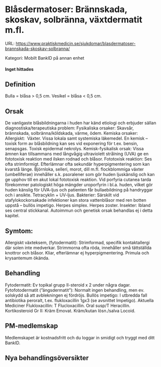 # Blåsdermatoser: Brännskada, skoskav, solbränna, växtdermatit m.fl.

URL: https://www.praktiskmedicin.se/sjukdomar/blasdermatoser-brannskada-skoskav-solbranna/



Kategori: Mobilt BankID på annan enhet

#### Inget hittades

## Definition

Bulla = blåsa > 0,5 cm. Vesikel = blåsa < 0,5 cm.

## Orsak

De vanligaste blåsbildningarna i huden har känd etiologi och erbjuder sällan diagnostiska/terapeutiska problem:
Fysikaliska orsaker: Skavsår, brännskada, solbränna/köldskada, värme, ödem.
Kemiska orsaker: Allergiskt:  Växter. Vissa lokala samt systemiska läkemedel. En kemisk – toxisk form av blåsbildning kan ses vid exponering för t.ex. bensin, senapsgas. Toxisk epidermal nekrolys.
Kemisk-fysikalisk orsak: Vissa ämnen kan tillsammans med långvågig ultraviolett strålning (UVA) ge en fototoxisk reaktion med ilsken rodnad och blåsor. Fototoxisk reaktion: Ses ofta strimformigt. Efterlämnar ofta sekundär hyperpigmentering som kan kvarstå länge. Björnloka, selleri, morot, dill m.fl. flockblommiga växter (umbelliferae) innehåller s.k. psoralener som gör huden ljuskänslig och kan ge upphov till en akut lokal fototoxisk reaktion. Vid porfyria cutanea tarda förekommer patologiskt höga mängder uroporfyrin i bl.a. huden, vilket gör huden känslig för UVA-ljus och patienten får bullaebildning på handryggar och i ansikte. Tetracyklin + UV-ljus.
Bakterier: Särskilt vid stafylokockorsakade infektioner kan stora vattenblåsor med ren botten uppstå – bullös impetigo. Herpes simplex. Herpes zoster.
Insekter: Ibland ses central stickkanal.
Autoimmun och genetisk orsak behandlas ej i detta kapitel.

## Symtom:

Allergiskt växteksem, (fytodermatit): Strimformad, specifik kontaktallergi där solen inte medverkar. Strimmorna ofta röda, innehåller små tättställda knottror och blåsor. Kliar, efterlämnar ej hyperpigmentering. Primula och krysantemum ökända.

## Behandling

Fytodermatit: Ev topikal grupp II-steroid x 2 under några dagar.
Fytofotodermatit (”ängsdermatit”): Normalt ingen behandling, men ev. solskydd så att avblekningen ej fördröjs.
Bullös impetigo: I utbredda fall antibiotika peroralt, t.ex. flukloxacillin 1gx3 (se avsnittet Impetigo).
Aktuella Mediciner
Flukloxacillin: T Flucloxacillin. Oral susp/T Heracillin.
Kortikosteroid Gr II: Kräm Emovat. Kräm/kutan lösn./salva Locoid.

## PM-medlemskap

Medlemskapet är kostnadsfritt och du loggar in smidigt och tryggt med ditt BankID.

## Nya behandlingsöversikter


